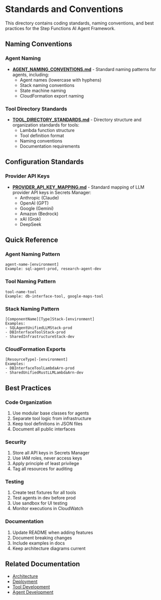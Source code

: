 # Standards and Conventions

This directory contains coding standards, naming conventions, and best practices for the Step Functions AI Agent Framework.

## Naming Conventions

### Agent Naming
- **[AGENT_NAMING_CONVENTIONS.md](AGENT_NAMING_CONVENTIONS.md)** - Standard naming patterns for agents, including:
  - Agent names (lowercase with hyphens)
  - Stack naming conventions
  - State machine naming
  - CloudFormation export naming

### Tool Directory Standards
- **[TOOL_DIRECTORY_STANDARDS.md](TOOL_DIRECTORY_STANDARDS.md)** - Directory structure and organization standards for tools:
  - Lambda function structure
  - Tool definition format
  - Naming conventions
  - Documentation requirements

## Configuration Standards

### Provider API Keys
- **[PROVIDER_API_KEY_MAPPING.md](PROVIDER_API_KEY_MAPPING.md)** - Standard mapping of LLM provider API keys in Secrets Manager:
  - Anthropic (Claude)
  - OpenAI (GPT)
  - Google (Gemini)
  - Amazon (Bedrock)
  - xAI (Grok)
  - DeepSeek

## Quick Reference

### Agent Naming Pattern
```
agent-name-[environment]
Example: sql-agent-prod, research-agent-dev
```

### Tool Naming Pattern
```
tool-name-tool
Example: db-interface-tool, google-maps-tool
```

### Stack Naming Pattern
```
[ComponentName][Type]Stack-[environment]
Examples:
- SQLAgentUnifiedLLMStack-prod
- DBInterfaceToolStack-prod
- SharedInfrastructureStack-dev
```

### CloudFormation Exports
```
[ResourceType]-[environment]
Examples:
- DBInterfaceToolLambdaArn-prod
- SharedUnifiedRustLLMLambdaArn-dev
```

## Best Practices

### Code Organization
1. Use modular base classes for agents
2. Separate tool logic from infrastructure
3. Keep tool definitions in JSON files
4. Document all public interfaces

### Security
1. Store all API keys in Secrets Manager
2. Use IAM roles, never access keys
3. Apply principle of least privilege
4. Tag all resources for auditing

### Testing
1. Create test fixtures for all tools
2. Test agents in dev before prod
3. Use sandbox for UI testing
4. Monitor executions in CloudWatch

### Documentation
1. Update README when adding features
2. Document breaking changes
3. Include examples in docs
4. Keep architecture diagrams current

## Related Documentation

- [Architecture](../architecture/)
- [Deployment](../deployment/)
- [Tool Development](../../README.md#building-tools)
- [Agent Development](../../README.md#building-your-first-agent)
